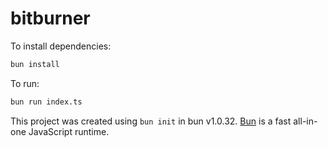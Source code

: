# bitburner

To install dependencies:

```bash
bun install
```

To run:

```bash
bun run index.ts
```

This project was created using `bun init` in bun v1.0.32. [Bun](https://bun.sh) is a fast all-in-one JavaScript runtime.

